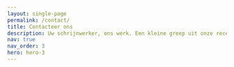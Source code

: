 ```yaml
---
layout: single-page
permalink: /contact/
title: Contacteer ons
description: Uw schrijnwerker, ons werk. Een kleine greep uit onze recente realisaties. Meer info. Neem zeker contact op
nav: true
nav_order: 3
hero: hero-3
---
```

